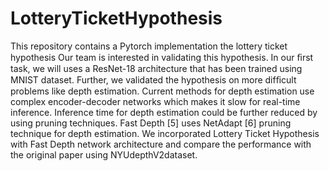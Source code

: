 # LotteryTicketHypothesis
This repository contains a Pytorch implementation the lottery ticket hypothesis
Our team is interested in validating this hypothesis. 
In our ﬁrst task, we will uses a ResNet-18 architecture that has been trained using MNIST dataset. 
Further, we validated the hypothesis on more difﬁcult problems like depth estimation. Current methods for depth estimation use complex encoder-decoder networks which makes it slow for real-time inference. Inference time for depth estimation could be further reduced by using pruning techniques. Fast Depth [5] uses NetAdapt [6] pruning technique for depth estimation. We incorporated Lottery Ticket Hypothesis with Fast Depth network architecture and compare the performance with the original paper using NYUdepthV2dataset.
